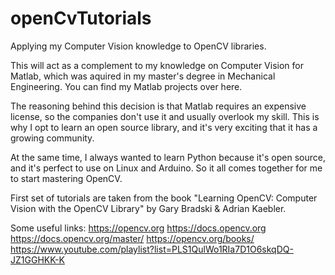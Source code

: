 # openCvTutorials
Applying my Computer Vision knowledge to OpenCV libraries.

This will act as a complement to my knowledge on Computer Vision for Matlab, which was aquired in my master's degree in Mechanical Engineering. You can find my Matlab projects over here.

The reasoning behind this decision is that Matlab requires an expensive license, so the companies don't use it and usually overlook my skill. This is why I opt to learn an open source library, and it's very exciting that it has a growing community.

At the same time, I always wanted to learn Python because it's open source, and it's perfect to use on Linux and Arduino. So it all comes together for me to start mastering OpenCV.

First set of tutorials are taken from the book "Learning OpenCV: Computer Vision with the OpenCV Library" by Gary Bradski & Adrian Kaebler.

Some useful links:
https://opencv.org
https://docs.opencv.org
https://docs.opencv.org/master/
https://opencv.org/books/
https://www.youtube.com/playlist?list=PLS1QulWo1RIa7D1O6skqDQ-JZ1GGHKK-K
